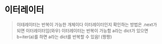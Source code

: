 이터레이터
=============
> 이테레이터는 반복이 가능한 개체이다
> 이터레이터인지 확인하는 방법은 .next가 되면 이터레이터임(와우)
> 이터레이터는 반복이 가능함 a라는 dict가 있으면 b=iter(a)를 하면 a라는 dict를 반복할 수 있음! (짱짱)
